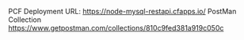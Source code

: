 PCF  Deployment URL: https://node-mysql-restapi.cfapps.io/
PostMan Collection https://www.getpostman.com/collections/810c9fed381a919c050c

